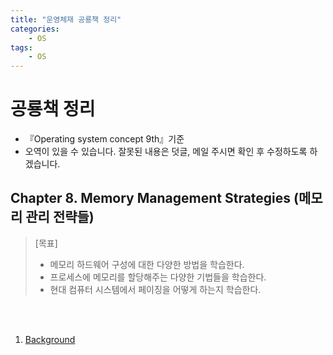 ```yaml
---
title: "운영체재 공룡책 정리"
categories:
    - OS
tags:
    - OS
---
```

# 공룡책 정리
* 『Operating system concept 9th』기준
* 오역이 있을 수 있습니다. 잘못된 내용은 덧글, 메일 주시면 확인 후 수정하도록 하겠습니다.


## Chapter 8. Memory Management Strategies (메모리 관리 전략들)
> [목표]
> * 메모리 하드웨어 구성에 대한 다양한 방법을 학습한다.
> * 프로세스에 메모리를 할당해주는 다양한 기법들을 학습한다.
> * 현대 컴퓨터 시스템에서 페이징을 어떻게 하는지 학습한다.
<br>
<br>

1. [Background](2020-08-31-ch8-background.md)